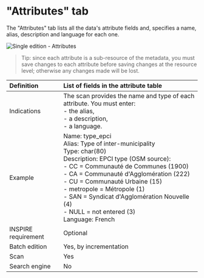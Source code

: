 # "Attributes" tab

The "Attributes" tab lists all the data's attribute fields and, specifies a name, alias, description and language for each one.

![Single edition - Attributes](/images/inv_edit_one_attributes.png "Single edition - Attributes tab")

> Tip: since each attribute is a sub-resource of the metadata, you must save changes to each attribute before saving changes at the resource level; otherwise any changes made will be lost.

| Definition          | List of fields in the attribute table |
| :------------------ | :---------------------------------------- |
| Indications         | The scan provides the name and type of each attribute. You must enter:<br />- the alias,<br />- a description,<br />- a language. |
| Example             | Name: type_epci<br />Alias: Type of inter-municipality<br />Type: char(80)<br />Description: EPCI type (OSM source):<br />- CC = Communauté de Communes (1900)<br />- CA = Communauté d'Agglomération (222)<br />- CU = Communauté Urbaine (15)<br />- metropole = Métropole (1)<br />- SAN = Syndicat d'Agglomération Nouvelle (4)<br />- NULL = not entered (3)<br />Language: French |
| INSPIRE requirement   | Optional                   |
| Batch edition     | Yes, by incrementation           |
| Scan                | Yes                           |
| Search engine | No                           |


